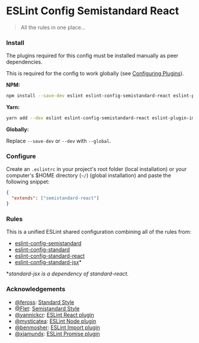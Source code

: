 # ESLint Config Semistandard React
>All the rules in one place...

### Install
The plugins required for this config must be installed manually as peer dependencies.  

This is required for the config to work globally (see [Configuring Plugins](http://eslint.org/docs/3.0.0/user-guide/configuring#configuring-plugins)).  

**NPM:**

```bash
npm install --save-dev eslint eslint-config-semistandard-react eslint-plugin-import eslint-plugin-node eslint-plugin-promise eslint-plugin-react eslint-plugin-standard
```

**Yarn:**

```bash
yarn add --dev eslint eslint-config-semistandard-react eslint-plugin-import eslint-plugin-node eslint-plugin-promise eslint-plugin-react eslint-plugin-standard
```

**Globally:**  

Replace `--save-dev` or `--dev` with `--global`.

### Configure
Create an `.eslintrc` in your project's root folder (local installation) or your computer's $HOME directory (`~/`) (global installation) and paste the following snippet:

```json
{
  "extends": ["semistandard-react"]
}
```

### Rules
This is a unified ESLint shared configuration combining all of the rules from:
* [eslint-config-semistandard](https://github.com/Flet/eslint-config-semistandard)
* [eslint-config-standard](https://github.com/feross/eslint-config-standard)
* [eslint-config-standard-react](https://github.com/feross/eslint-config-standard-react)
* [eslint-config-standard-jsx](https://github.com/feross/eslint-config-standard-jsx)*

**standard-jsx is a dependency of standard-react.*

### Acknowledgements
* [@feross](https://github.com/feross): [Standard Style](https://standardjs.com/)  
* [@Flet](https://github.com/Flet): [Semistandard Style](https://github.com/Flet/eslint-config-semistandard)
* [@yannickcr](https://github.com/yannickcr): [ESLint React plugin](https://github.com/yannickcr/eslint-plugin-react)
* [@mysticatea](https://github.com/mysticatea): [ESLint Node plugin](https://github.com/mysticatea/eslint-plugin-node)
* [@benmosher](https://github.com/benmosher): [ESLint Import plugin](https://github.com/benmosher/eslint-plugin-import)
* [@xjamundx](https://github.com/xjamundx): [ESLint Promise plugin](https://github.com/xjamundx/eslint-plugin-promise)
